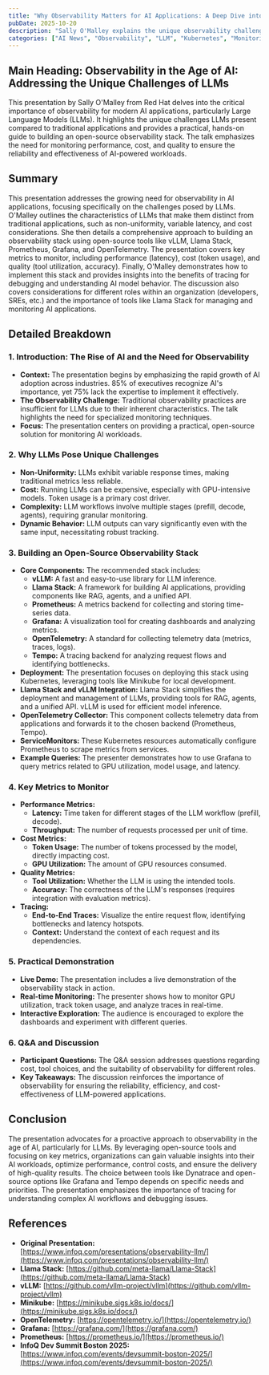 ```yaml
---
title: "Why Observability Matters for AI Applications: A Deep Dive into LLM Monitoring"
pubDate: 2025-10-20
description: "Sally O'Malley explains the unique observability challenges of Large Language Models (LLMs) and demonstrates how to implement an open-source observability stack using vLLM, Llama Stack, Prometheus, Grafana, and OpenTelemetry.  She discusses key metrics for monitoring performance, cost, and quality, and the importance of tracing for debugging AI workloads."
categories: ["AI News", "Observability", "LLM", "Kubernetes", "Monitoring"]
---
```


## Main Heading: Observability in the Age of AI: Addressing the Unique Challenges of LLMs

This presentation by Sally O'Malley from Red Hat delves into the critical importance of observability for modern AI applications, particularly Large Language Models (LLMs).  It highlights the unique challenges LLMs present compared to traditional applications and provides a practical, hands-on guide to building an open-source observability stack.  The talk emphasizes the need for monitoring performance, cost, and quality to ensure the reliability and effectiveness of AI-powered workloads.

## Summary

This presentation addresses the growing need for observability in AI applications, focusing specifically on the challenges posed by LLMs.  O'Malley outlines the characteristics of LLMs that make them distinct from traditional applications, such as non-uniformity, variable latency, and cost considerations.  She then details a comprehensive approach to building an observability stack using open-source tools like vLLM, Llama Stack, Prometheus, Grafana, and OpenTelemetry.  The presentation covers key metrics to monitor, including performance (latency), cost (token usage), and quality (tool utilization, accuracy).  Finally, O'Malley demonstrates how to implement this stack and provides insights into the benefits of tracing for debugging and understanding AI model behavior.  The discussion also covers considerations for different roles within an organization (developers, SREs, etc.) and the importance of tools like Llama Stack for managing and monitoring AI applications.

## Detailed Breakdown

### 1. Introduction: The Rise of AI and the Need for Observability

*   **Context:** The presentation begins by emphasizing the rapid growth of AI adoption across industries.  85% of executives recognize AI's importance, yet 75% lack the expertise to implement it effectively.
*   **The Observability Challenge:**  Traditional observability practices are insufficient for LLMs due to their inherent characteristics.  The talk highlights the need for specialized monitoring techniques.
*   **Focus:** The presentation centers on providing a practical, open-source solution for monitoring AI workloads.

### 2. Why LLMs Pose Unique Challenges

*   **Non-Uniformity:** LLMs exhibit variable response times, making traditional metrics less reliable.
*   **Cost:**  Running LLMs can be expensive, especially with GPU-intensive models.  Token usage is a primary cost driver.
*   **Complexity:**  LLM workflows involve multiple stages (prefill, decode, agents), requiring granular monitoring.
*   **Dynamic Behavior:**  LLM outputs can vary significantly even with the same input, necessitating robust tracking.

### 3. Building an Open-Source Observability Stack

*   **Core Components:** The recommended stack includes:
    *   **vLLM:** A fast and easy-to-use library for LLM inference.
    *   **Llama Stack:** A framework for building AI applications, providing components like RAG, agents, and a unified API.
    *   **Prometheus:** A metrics backend for collecting and storing time-series data.
    *   **Grafana:** A visualization tool for creating dashboards and analyzing metrics.
    *   **OpenTelemetry:** A standard for collecting telemetry data (metrics, traces, logs).
    *   **Tempo:** A tracing backend for analyzing request flows and identifying bottlenecks.
*   **Deployment:** The presentation focuses on deploying this stack using Kubernetes, leveraging tools like Minikube for local development.
*   **Llama Stack and vLLM Integration:** Llama Stack simplifies the deployment and management of LLMs, providing tools for RAG, agents, and a unified API.  vLLM is used for efficient model inference.
*   **OpenTelemetry Collector:**  This component collects telemetry data from applications and forwards it to the chosen backend (Prometheus, Tempo).
*   **ServiceMonitors:**  These Kubernetes resources automatically configure Prometheus to scrape metrics from services.
*   **Example Queries:**  The presenter demonstrates how to use Grafana to query metrics related to GPU utilization, model usage, and latency.

### 4. Key Metrics to Monitor

*   **Performance Metrics:**
    *   **Latency:** Time taken for different stages of the LLM workflow (prefill, decode).
    *   **Throughput:**  The number of requests processed per unit of time.
*   **Cost Metrics:**
    *   **Token Usage:**  The number of tokens processed by the model, directly impacting cost.
    *   **GPU Utilization:**  The amount of GPU resources consumed.
*   **Quality Metrics:**
    *   **Tool Utilization:**  Whether the LLM is using the intended tools.
    *   **Accuracy:**  The correctness of the LLM's responses (requires integration with evaluation metrics).
*   **Tracing:**
    *   **End-to-End Traces:**  Visualize the entire request flow, identifying bottlenecks and latency hotspots.
    *   **Context:**  Understand the context of each request and its dependencies.

### 5.  Practical Demonstration

*   **Live Demo:** The presentation includes a live demonstration of the observability stack in action.
*   **Real-time Monitoring:** The presenter shows how to monitor GPU utilization, track token usage, and analyze traces in real-time.
*   **Interactive Exploration:** The audience is encouraged to explore the dashboards and experiment with different queries.

### 6.  Q&A and Discussion

*   **Participant Questions:** The Q&A session addresses questions regarding cost, tool choices, and the suitability of observability for different roles.
*   **Key Takeaways:**  The discussion reinforces the importance of observability for ensuring the reliability, efficiency, and cost-effectiveness of LLM-powered applications.

## Conclusion

The presentation advocates for a proactive approach to observability in the age of AI, particularly for LLMs. By leveraging open-source tools and focusing on key metrics, organizations can gain valuable insights into their AI workloads, optimize performance, control costs, and ensure the delivery of high-quality results.  The choice between tools like Dynatrace and open-source options like Grafana and Tempo depends on specific needs and priorities.  The presentation emphasizes the importance of tracing for understanding complex AI workflows and debugging issues.

## References

*   **Original Presentation:** [https://www.infoq.com/presentations/observability-llm/](https://www.infoq.com/presentations/observability-llm/)
*   **Llama Stack:** [https://github.com/meta-llama/Llama-Stack](https://github.com/meta-llama/Llama-Stack)
*   **vLLM:** [https://github.com/vllm-project/vllm](https://github.com/vllm-project/vllm)
*   **Minikube:** [https://minikube.sigs.k8s.io/docs/](https://minikube.sigs.k8s.io/docs/)
*   **OpenTelemetry:** [https://opentelemetry.io/](https://opentelemetry.io/)
*   **Grafana:** [https://grafana.com/](https://grafana.com/)
*   **Prometheus:** [https://prometheus.io/](https://prometheus.io/)
*   **InfoQ Dev Summit Boston 2025:** [https://www.infoq.com/events/devsummit-boston-2025/](https://www.infoq.com/events/devsummit-boston-2025/)